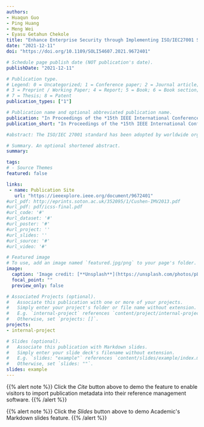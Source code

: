 ```yaml
---
authors:
- Huaqun Guo
- Ping Huang
- Meng Wei
- Eyasu Getahun Chekole
title: "Enhance Enterprise Security through Implementing ISO/IEC27001 Standard"
date: "2021-12-11"
doi: "https://doi.org/10.1109/SOLI54607.2021.9672401"

# Schedule page publish date (NOT publication's date).
publishDate: "2021-12-11"

# Publication type.
# Legend: 0 = Uncategorized; 1 = Conference paper; 2 = Journal article;
# 3 = Preprint / Working Paper; 4 = Report; 5 = Book; 6 = Book section;
# 7 = Thesis; 8 = Patent
publication_types: ["1"]

# Publication name and optional abbreviated publication name.
publication: "In Proceedings of the *15th IEEE International Conference on Service Operations and Logistics, and Informatics (SOLI'21), IEEE*"
publication_short: "In Proceedings of the *15th IEEE International Conference on Service Operations and Logistics, and Informatics (SOLI'21), IEEE*"

#abstract: The ISO/IEC 27001 standard has been adopted by worldwide organizations and companies. The main contribution of this paper is to systematically address all 21 requirements consisted of 7 mandatories and 14 categories in ISO/IEC 27001 standard when designing and developing information security management system (ISMS) policies. The PDCA model is adopted, and the statement of applicability is assessed. The 13 policies of ISMS are designed to address the individual requirement of ISO/IEC 27001 standard respectively and effectively.

# Summary. An optional shortened abstract.
summary: 

tags:
# - Source Themes
featured: false

links:
 - name: Publication Site
   url: "https://ieeexplore.ieee.org/document/9672401"
#url_pdf: http://eprints.soton.ac.uk/352095/1/Cushen-IMV2013.pdf
#url_pdf: pdf/icss-final.pdf
#url_code: '#'
#url_dataset: '#'
#url_poster: '#'
#url_project: ''
#url_slides: ''
#url_source: '#'
#url_video: '#'

# Featured image
# To use, add an image named `featured.jpg/png` to your page's folder. 
image:
  caption: 'Image credit: [**Unsplash**](https://unsplash.com/photos/pLCdAaMFLTE)'
  focal_point: ""
  preview_only: false

# Associated Projects (optional).
#   Associate this publication with one or more of your projects.
#   Simply enter your project's folder or file name without extension.
#   E.g. `internal-project` references `content/project/internal-project/index.md`.
#   Otherwise, set `projects: []`.
projects:
- internal-project

# Slides (optional).
#   Associate this publication with Markdown slides.
#   Simply enter your slide deck's filename without extension.
#   E.g. `slides: "example"` references `content/slides/example/index.md`.
#   Otherwise, set `slides: ""`.
slides: example
---
```


{{% alert note %}}
Click the *Cite* button above to demo the feature to enable visitors to import publication metadata into their reference management software.
{{% /alert %}}

{{% alert note %}}
Click the *Slides* button above to demo Academic's Markdown slides feature.
{{% /alert %}}

